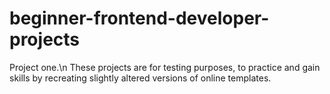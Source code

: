 # beginner-frontend-developer-projects
Project one.\n
These projects are for testing purposes, to practice and gain skills by recreating slightly altered versions of online templates.
